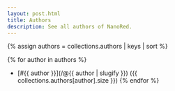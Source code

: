 ```yaml
---
layout: post.html
title: Authors
description: See all authors of NanoRed.
---
```

{% assign authors = collections.authors | keys | sort %}

{% for author in authors %}
- [#{{ author }}](/@{{ author | slugify }}) ({{ collections.authors[author].size }})
{% endfor %}